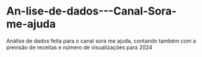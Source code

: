 # An-lise-de-dados---Canal-Sora-me-ajuda
Análise de dados feita para o canal sora me ajuda, contando também com a previsão de receitas e número de visualizações para 2024
